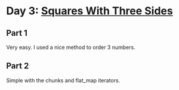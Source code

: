 # Day 3: [Squares With Three Sides](https://adventofcode.com/2016/day/3)

## Part 1

Very easy. I used a nice method to order 3 numbers.

## Part 2

Simple with the chunks and flat_map iterators.